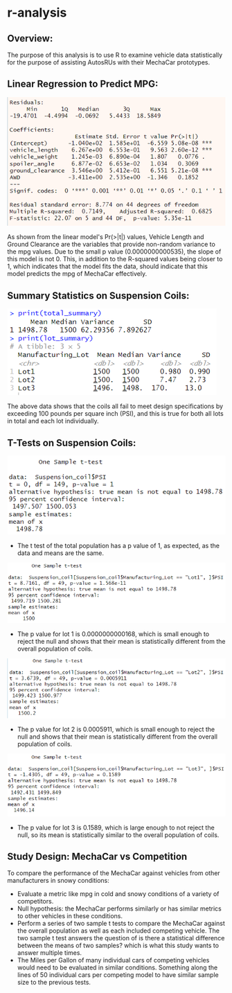 # r-analysis

## Overview:
The purpose of this analysis is to use R to examine vehicle data statistically for the purpose of assisting AutosRUs with their MechaCar prototypes.

## Linear Regression to Predict MPG:

![mpg_lm.png](car_challenge/images/mpg_lm.png)

As shown from the linear model's Pr(>|t|) values, Vehicle Length and Ground Clearance are the variables that provide non-random variance to the mpg values. Due to the small p value (0.0000000000535), the slope of this model is not 0. This, in addition to the R-squared values being closer to 1, which indicates that the model fits the data, should indicate that this model predicts the mpg of MechaCar effectively. 

## Summary Statistics on Suspension Coils:

![coil_smry.png](car_challenge/images/coil_smry.png)

The above data shows that the coils all fail to meet design specifications by exceeding 100 pounds per square inch (PSI), and this is true for both all lots in total and each lot individually. 

## T-Tests on Suspension Coils:

![ttest_pop](car_challenge/images/ttest_pop.png)
- The t test of the total population has a p value of 1, as expected, as the data and means are the same.

![ttest_lot1](car_challenge/images/ttest_lot1.png)
- The p value for lot 1 is 0.0000000000168, which is small enough to reject the null and shows that their mean is statistically different from the overall population of coils. 

![ttest_lot2](car_challenge/images/ttest_lot2.png)
- The p value for lot 2 is 0.0005911, which is small enough to reject the null and shows that their mean is statistically different from the overall population of coils. 

![ttest_lot3](car_challenge/images/ttest_lot3.png)

- The p value for lot 3 is 0.1589, which is large enough to not reject the null, so its mean is statistically similar to the overall population of coils. 

## Study Design: MechaCar vs Competition
To compare the performance of the MechaCar against vehicles from other manufacturers in snowy conditions:
- Evaluate a metric like mpg in cold and snowy conditions of a variety of competitors.
- Null hypothesis: the MechaCar performs similarly or has similar metrics to other vehicles in these conditions. 
- Perform a series of two sample t tests to compare the MechaCar against the overall population as well as each included competing vehicle. The two sample t test answers the question of is there a statistical difference between the means of two samples? which is what this study wants to answer multiple times. 
- The Miles per Gallon of many individual cars of competing vehicles would need to be evaluated in similar conditions. Something along the lines of 50 individual cars per competing model to have similar sample size to the previous tests. 

